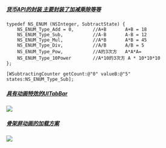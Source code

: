 

##### [货币API的封装 主要封装了加减乘除等等](https://github.com/tianya2416/WSubtractingCounter) 

```
typedef NS_ENUM (NSInteger, SubtractState) {
    NS_ENUM_Type_Add = 0,       //A+B       A+B = 18
    NS_ENUM_Type_Sub,           //A-B       A-B = 12
    NS_ENUM_Type_Mul,           //A*B		A*B = 45
    NS_ENUM_Type_Div,           //A/B       A/B = 5
    NS_ENUM_Type_Pow,           //A的3次方   A*A*A=
    NS_ENUM_Type_10Power        //A*10的3次方 A * 10*10*10
};

[WSubtractingCounter getCount:@"0" valueB:@"5" states:NS_ENUM_Type_Sub];
```

#####   [具有动画特效的UITabBar](https://github.com/LoongerTao/TLAnimationTabBar)

![](https://camo.githubusercontent.com/75db4d5b9ce8355029eb66f2daa3cb7328c82410/68747470733a2f2f75706c6f61642d696d616765732e6a69616e7368752e696f2f75706c6f61645f696d616765732f333333333530302d336562326536653961656637353963362e6769663f696d6167654d6f6772322f6175746f2d6f7269656e742f7374726970)


##### [骨架屏动画的加载方案](https://github.com/tigerAndBull/TABAnimated)

![](https://camo.githubusercontent.com/7d298fad3f17792ae91f697411a7dbe2e966668a/68747470733a2f2f75706c6f61642d696d616765732e6a69616e7368752e696f2f75706c6f61645f696d616765732f353633323030332d353663393732366130323763613565322e6769663f696d6167654d6f6772322f6175746f2d6f7269656e742f7374726970)

